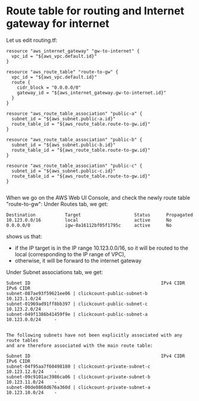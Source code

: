 # Route table for routing and Internet gateway for internet

Let us edit routing.tf:
```console
resource "aws_internet_gateway" "gw-to-internet" {
  vpc_id = "${aws_vpc.default.id}"
}

resource "aws_route_table" "route-to-gw" {
  vpc_id = "${aws_vpc.default.id}"
  route {
    cidr_block = "0.0.0.0/0"
    gateway_id = "${aws_internet_gateway.gw-to-internet.id}" 
  }
}

resource "aws_route_table_association" "public-a" {
  subnet_id = "${aws_subnet.public-a.id}"
  route_table_id = "${aws_route_table.route-to-gw.id}"
}

resource "aws_route_table_association" "public-b" {
  subnet_id = "${aws_subnet.public-b.id}"
  route_table_id = "${aws_route_table.route-to-gw.id}"
}

resource "aws_route_table_association" "public-c" {
  subnet_id = "${aws_subnet.public-c.id}"
  route_table_id = "${aws_route_table.route-to-gw.id}"
}


```


When we go on the AWS Web UI Console,
and check the newly route table "route-to-gw":
Under Routes tab, we get:
```console
Destination           Target                    Status      Propagated
10.123.0.0/16         local                     active      No	
0.0.0.0/0             igw-0a16112bf05f1795c     active      No
```
shows us that:
- if the IP target is in the IP range 10.123.0.0/16, so it will be routed to the local (corresponding to the IP range of VPC), 
- otherwise, it will be forward to the internet gateway


Under Subnet associations tab, we get:
```console
Subnet ID                                                 IPv4 CIDR         IPv6 CIDR
subnet-087ae93f59621ee06 | clickcount-public-subnet-b     10.123.1.0/24     -
subnet-01969ad91ff8bb397 | clickcount-public-subnet-c     10.123.2.0/24     -
subnet-049f1386b41459f9e | clickcount-public-subnet-a     10.123.0.0/24     -


The following subnets have not been explicitly associated with any route tables
and are therefore associated with the main route table:

Subnet ID                                                 IPv4 CIDR         IPv6 CIDR
subnet-04f95aa7f60498180 | clickcount-private-subnet-c    10.123.12.0/24    -
subnet-09c9101ac3986ca06 | clickcount-private-subnet-b    10.123.11.0/24    -
subnet-00de0868d676a360d | clickcount-private-subnet-a    10.123.10.0/24    -

```


